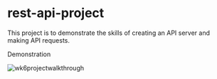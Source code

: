 # rest-api-project

This project is to demonstrate the skills of creating an API server and making API requests. 

Demonstration



![wk6projectwalkthrough](https://github.com/user-attachments/assets/182e9ca7-6195-4f52-90f0-96274ae9123c)

